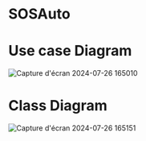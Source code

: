 # SOSAuto

# Use case Diagram
![Capture d'écran 2024-07-26 165010](https://github.com/user-attachments/assets/1d918f09-09db-45ba-bb07-4c06b6c79089)


# Class Diagram
![Capture d'écran 2024-07-26 165151](https://github.com/user-attachments/assets/ffe90310-2dea-48ef-bdbb-03309cbd67d3)
